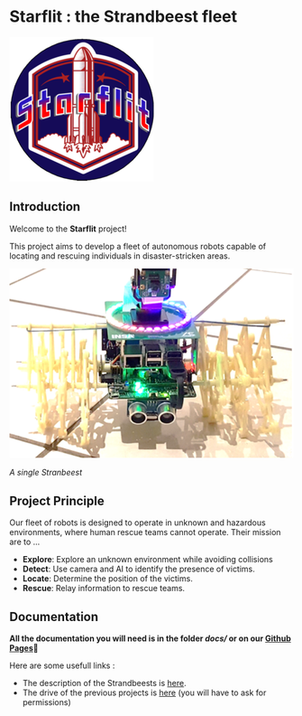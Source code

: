 # **Starflit : the Strandbeest fleet**

![Project Logo](assets/logoStarflit256.png)

## **Introduction**

Welcome to the **Starflit** project!

This project aims to develop a fleet of autonomous robots capable of locating and rescuing individuals in disaster-stricken areas.

![Robot in Action 1](assets/strandbeest2.png) 

*A single Stranbeest*

## **Project Principle**

Our fleet of robots is designed to operate in unknown and hazardous environments, where human rescue teams cannot operate.
Their mission are to ...
- **Explore**: Explore an unknown environment while avoiding collisions
- **Detect**: Use camera and AI to identify the presence of victims.
- **Locate**: Determine the position of the victims.
- **Rescue**: Relay information to rescue teams.

## **Documentation**

**All the documentation you will need is in the folder *docs/* or on our [Github Pages](https://lbo462.github.io/starflit/)🚀**

Here are some usefull links  :
 - The description of the Strandbeests is [here](https://www.creatis.insa-lyon.fr/~muller/Portfolio_SB.html).
 - The drive of the previous projects is [here](https://drive.google.com/drive/folders/1NgcDU4Aivc8t1RPumnefvg0s7BM0e-Fm) (you will have to ask for permissions)
